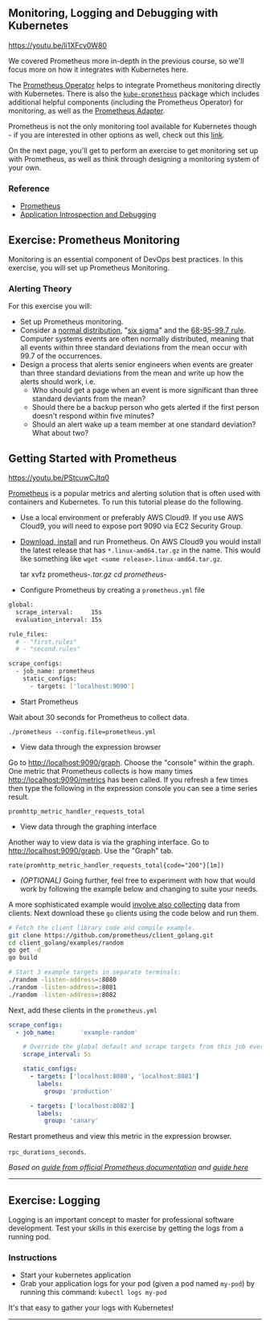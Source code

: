 ## Monitoring, Logging and Debugging with Kubernetes

https://youtu.be/li1XFcv0W80

We covered Prometheus more in-depth in the previous course, so we'll focus more on how it integrates with Kubernetes here.

The [Prometheus Operator](https://github.com/coreos/prometheus-operator) helps to integrate Prometheus monitoring directly with Kubernetes. There is also the [`kube-prometheus`](https://github.com/coreos/kube-prometheus) package which includes additional helpful components (including the Prometheus Operator) for monitoring, as well as the [Prometheus Adapter](https://github.com/directxman12/k8s-prometheus-adapter).

Prometheus is not the only monitoring tool available for Kubernetes though - if you are interested in other options as well, check out this [link](https://kubernetes.io/docs/tasks/debug-application-cluster/resource-usage-monitoring/).

On the next page, you'll get to perform an exercise to get monitoring set up with Prometheus, as well as think through designing a monitoring system of your own.

### Reference

* [Prometheus](https://prometheus.io/)
* [Application Introspection and Debugging](https://kubernetes.io/docs/tasks/debug-application-cluster/debug-application-introspection/)

## Exercise: Prometheus Monitoring

Monitoring is an essential component of DevOps best practices. In this exercise, you will set up Prometheus Monitoring.

### Alerting Theory

For this exercise you will:

* Set up Prometheus monitoring.
* Consider a [normal distribution](https://en.wikipedia.org/wiki/Normal_distribution), "[six sigma](https://en.wikipedia.org/wiki/Six_Sigma_)" and the [68-95-99.7 rule](https://en.wikipedia.org/wiki/68%E2%80%9395%E2%80%9399.7_rule). Computer systems events are often normally distributed, meaning that all events within three standard deviations from the mean occur with 99.7 of the occurrences.
* Design a process that alerts senior engineers when events are greater than three standard deviations from the mean and write up how the alerts should work, i.e.
  * Who should get a page when an event is more significant than three standard deviants from the mean?
  * Should there be a backup person who gets alerted if the first person doesn't respond within five minutes?
  * Should an alert wake up a team member at one standard deviation? What about two?

## Getting Started with Prometheus

https://youtu.be/PStcuwCJtq0

[Prometheus](https://prometheus.io/) is a popular metrics and alerting solution that is often used with containers and Kubernetes. To run this tutorial please do the following.

* Use a local environment or preferably AWS Cloud9\. If you use AWS Cloud9, you will need to expose port 9090 via EC2 Security Group.
* [Download, install](https://prometheus.io/download/) and run Prometheus. On AWS Cloud9 you would install the latest release that has `*.linux-amd64.tar.gz` in the name. This would like something like `wget <some release>.linux-amd64.tar.gz`.
    
    tar xvfz prometheus-*.tar.gz
    cd prometheus-* 

* Configure Prometheus by creating a `prometheus.yml` file
    
```bash
global:
  scrape_interval:     15s
  evaluation_interval: 15s

rule_files:
  # - "first.rules"
  # - "second.rules"

scrape_configs:
  - job_name: prometheus
    static_configs:
      - targets: ['localhost:9090']
``` 

* Start Prometheus

Wait about 30 seconds for Prometheus to collect data.
    
    ./prometheus --config.file=prometheus.yml 

* View data through the expression browser

Go to [http://localhost:9090/graph](http://localhost:9090/graph). Choose the "console" within the graph. One metric that Prometheus collects is how many times [http://localhost:9090/metrics](http://localhost:9090/metrics) has been called. If you refresh a few times then type the following in the expression console you can see a time series result.
    
    promhttp_metric_handler_requests_total 

* View data through the graphing interface

Another way to view data is via the graphing interface. Go to [http://localhost:9090/graph](http://localhost:9090/graph). Use the "Graph" tab.
    
    rate(promhttp_metric_handler_requests_total{code="200"}[1m]) 

* _(OPTIONAL)_ Going further, feel free to experiment with how that would work by following the example below and changing to suite your needs.

A more sophisticated example would [involve also collecting](https://prometheus.io/docs/prometheus/latest/getting_started/#downloading-and-running-prometheus) data from clients. Next download these `go` clients using the code below and run them.
    
```bash
# Fetch the client library code and compile example.
git clone https://github.com/prometheus/client_golang.git
cd client_golang/examples/random
go get -d
go build

# Start 3 example targets in separate terminals:
./random -listen-address=:8080
./random -listen-address=:8081
./random -listen-address=:8082
``` 

Next, add these clients in the `prometheus.yml`
    
```yaml
scrape_configs:
  - job_name:       'example-random'

    # Override the global default and scrape targets from this job every 5 seconds.
    scrape_interval: 5s

    static_configs:
      - targets: ['localhost:8080', 'localhost:8081']
        labels:
          group: 'production'

      - targets: ['localhost:8082']
        labels:
          group: 'canary'
``` 

Restart prometheus and view this metric in the expression browser.

`rpc_durations_seconds`.

_Based on [guide from official Prometheus documentation](https://github.com/prometheus/docs/blob/432af848c749a7efa1d731f22f73c27ff927f779/content/docs/introduction/first_steps.md) and [guide here](https://prometheus.io/docs/prometheus/latest/getting_started/#downloading-and-running-prometheus)_


___

## Exercise: Logging

Logging is an important concept to master for professional software development. Test your skills in this exercise by getting the logs from a running pod.

### Instructions

* Start your kubernetes application
* Grab your application logs for your pod (given a pod named `my-pod`) by running this command: `kubectl logs my-pod`

It's that easy to gather your logs with Kubernetes!

___

